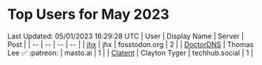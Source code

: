 # Top Users for May 2023
Last Updated: 05/01/2023 16:29:28 UTC
| User | Display Name | Server | Post |
| -- | -- | -- | -- |
| [jhx](https://fosstodon.org/@jhx) | jhx | fosstodon.org | 2 |
| [DoctorDNS](https://masto.ai/@DoctorDNS) | Thomas Lee ✅ :patreon: | masto.ai | 1 |
| [Clatent](https://techhub.social/@Clatent) | Clayton Tyger | techhub.social | 1 |
